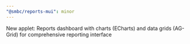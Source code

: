 ```yaml
---
"@smbc/reports-mui": minor
---
```


New applet: Reports dashboard with charts (ECharts) and data grids (AG-Grid) for comprehensive reporting interface